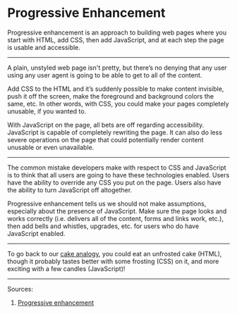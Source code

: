 # Progressive Enhancement

Progressive enhancement is an approach to building web pages where you start with HTML, add CSS, then add JavaScript, and at each step the page is usable and accessible.

------

A plain, unstyled web page isn't pretty, but there’s no denying that any user using any user agent is going to be able to get to all of the content.

Add CSS to the HTML and it’s suddenly possible to make content invisible, push it off the screen, make the foreground and background colors the same, etc. In other words, with CSS, you could make your pages completely unusable, if you wanted to.

With JavaScript on the page, all bets are off regarding accessibility. JavaScript is capable of completely rewriting the page. It can also do less severe operations on the page that could potentially render content unusable or even unavailable.

------

The common mistake developers make with respect to CSS and JavaScript is to think that all users are going to have these technologies enabled. Users have the ability to override any CSS you put on the page. Users also have the ability to turn JavaScript off altogether.

Progressive enhancement tells us we should not make assumptions, especially about the presence of JavaScript. Make sure the page looks and works correctly (i.e. delivers all of the content, forms and links work, etc.), then add bells and whistles, upgrades, etc. for users who do have JavaScript enabled.

------

To go back to our [cake analogy](https://github.com/segdeha/pdxcodeguild/blob/master/3.%20JavaScript/0/anatomy-of-a-web-page.md), you could eat an unfrosted cake (HTML), though it probably tastes better with some frosting (CSS) on it, and more exciting with a few candles (JavaScript)!

------

Sources:

1. [Progressive enhancement](https://en.wikipedia.org/wiki/Progressive_enhancement)
